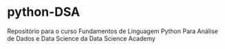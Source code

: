 # python-DSA
Repositório para o curso Fundamentos de Linguagem Python Para Análise de Dados e Data Science da Data Science Academy
